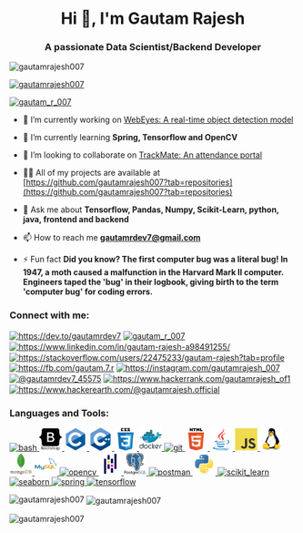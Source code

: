 <h1 align="center">Hi 👋, I'm Gautam Rajesh</h1>
<h3 align="center">A passionate Data Scientist/Backend Developer</h3>

<p align="left"> <img src="https://komarev.com/ghpvc/?username=gautamrajesh007&label=Profile%20views&color=0e75b6&style=flat" alt="gautamrajesh007" /> </p>

<p align="left"> <a href="https://github.com/ryo-ma/github-profile-trophy"><img src="https://github-profile-trophy.vercel.app/?username=gautamrajesh007" alt="gautamrajesh007" /></a> </p>

<p align="left"> <a href="https://twitter.com/gautam_r_007" target="blank"><img src="https://img.shields.io/twitter/follow/gautam_r_007?logo=twitter&style=for-the-badge" alt="gautam_r_007" /></a> </p>

- 🔭 I’m currently working on [WebEyes: A real-time object detection model](https://github.com/gautamrajesh007/WebEyes)

- 🌱 I’m currently learning **Spring, Tensorflow and OpenCV**

- 👯 I’m looking to collaborate on [TrackMate: An attendance portal](https://github.com/gautamrajesh007/TrackMate)

- 👨‍💻 All of my projects are available at [https://github.com/gautamrajesh007?tab=repositories](https://github.com/gautamrajesh007?tab=repositories)

- 💬 Ask me about **Tensorflow, Pandas, Numpy, Scikit-Learn, python, java, frontend and backend**

- 📫 How to reach me **gautamrdev7@gmail.com**

- ⚡ Fun fact **Did you know? The first computer bug was a literal bug! In 1947, a moth caused a malfunction in the Harvard Mark II computer. Engineers taped the 'bug' in their logbook, giving birth to the term 'computer bug' for coding errors.**

<h3 align="left">Connect with me:</h3>
<p align="left">
<a href="https://dev.to/https://dev.to/gautamrdev7" target="blank"><img align="center" src="https://raw.githubusercontent.com/rahuldkjain/github-profile-readme-generator/master/src/images/icons/Social/devto.svg" alt="https://dev.to/gautamrdev7" height="30" width="40" /></a>
<a href="https://twitter.com/gautam_r_007" target="blank"><img align="center" src="https://raw.githubusercontent.com/rahuldkjain/github-profile-readme-generator/master/src/images/icons/Social/twitter.svg" alt="gautam_r_007" height="30" width="40" /></a>
<a href="https://linkedin.com/in/https://www.linkedin.com/in/gautam-rajesh-a98491255/" target="blank"><img align="center" src="https://raw.githubusercontent.com/rahuldkjain/github-profile-readme-generator/master/src/images/icons/Social/linked-in-alt.svg" alt="https://www.linkedin.com/in/gautam-rajesh-a98491255/" height="30" width="40" /></a>
<a href="https://stackoverflow.com/users/https://stackoverflow.com/users/22475233/gautam-rajesh?tab=profile" target="blank"><img align="center" src="https://raw.githubusercontent.com/rahuldkjain/github-profile-readme-generator/master/src/images/icons/Social/stack-overflow.svg" alt="https://stackoverflow.com/users/22475233/gautam-rajesh?tab=profile" height="30" width="40" /></a>
<a href="https://fb.com/https://fb.com/gautam.7.r" target="blank"><img align="center" src="https://raw.githubusercontent.com/rahuldkjain/github-profile-readme-generator/master/src/images/icons/Social/facebook.svg" alt="https://fb.com/gautam.7.r" height="30" width="40" /></a>
<a href="https://instagram.com/https://instagram.com/gautamrajesh_007" target="blank"><img align="center" src="https://raw.githubusercontent.com/rahuldkjain/github-profile-readme-generator/master/src/images/icons/Social/instagram.svg" alt="https://instagram.com/gautamrajesh_007" height="30" width="40" /></a>
<a href="https://medium.com/@gautamrdev7_45575" target="blank"><img align="center" src="https://raw.githubusercontent.com/rahuldkjain/github-profile-readme-generator/master/src/images/icons/Social/medium.svg" alt="@gautamrdev7_45575" height="30" width="40" /></a>
<a href="https://www.hackerrank.com/https://www.hackerrank.com/gautamrajesh_of1" target="blank"><img align="center" src="https://raw.githubusercontent.com/rahuldkjain/github-profile-readme-generator/master/src/images/icons/Social/hackerrank.svg" alt="https://www.hackerrank.com/gautamrajesh_of1" height="30" width="40" /></a>
<a href="https://www.hackerearth.com/https://www.hackerearth.com/@gautamrajesh.official" target="blank"><img align="center" src="https://raw.githubusercontent.com/rahuldkjain/github-profile-readme-generator/master/src/images/icons/Social/hackerearth.svg" alt="https://www.hackerearth.com/@gautamrajesh.official" height="30" width="40" /></a>
</p>

<h3 align="left">Languages and Tools:</h3>
<p align="left"> <a href="https://www.gnu.org/software/bash/" target="_blank" rel="noreferrer"> <img src="https://www.vectorlogo.zone/logos/gnu_bash/gnu_bash-icon.svg" alt="bash" width="40" height="40"/> </a> <a href="https://getbootstrap.com" target="_blank" rel="noreferrer"> <img src="https://raw.githubusercontent.com/devicons/devicon/master/icons/bootstrap/bootstrap-plain-wordmark.svg" alt="bootstrap" width="40" height="40"/> </a> <a href="https://www.cprogramming.com/" target="_blank" rel="noreferrer"> <img src="https://raw.githubusercontent.com/devicons/devicon/master/icons/c/c-original.svg" alt="c" width="40" height="40"/> </a> <a href="https://www.w3schools.com/cpp/" target="_blank" rel="noreferrer"> <img src="https://raw.githubusercontent.com/devicons/devicon/master/icons/cplusplus/cplusplus-original.svg" alt="cplusplus" width="40" height="40"/> </a> <a href="https://www.w3schools.com/css/" target="_blank" rel="noreferrer"> <img src="https://raw.githubusercontent.com/devicons/devicon/master/icons/css3/css3-original-wordmark.svg" alt="css3" width="40" height="40"/> </a> <a href="https://www.docker.com/" target="_blank" rel="noreferrer"> <img src="https://raw.githubusercontent.com/devicons/devicon/master/icons/docker/docker-original-wordmark.svg" alt="docker" width="40" height="40"/> </a> <a href="https://git-scm.com/" target="_blank" rel="noreferrer"> <img src="https://www.vectorlogo.zone/logos/git-scm/git-scm-icon.svg" alt="git" width="40" height="40"/> </a> <a href="https://www.w3.org/html/" target="_blank" rel="noreferrer"> <img src="https://raw.githubusercontent.com/devicons/devicon/master/icons/html5/html5-original-wordmark.svg" alt="html5" width="40" height="40"/> </a> <a href="https://www.java.com" target="_blank" rel="noreferrer"> <img src="https://raw.githubusercontent.com/devicons/devicon/master/icons/java/java-original.svg" alt="java" width="40" height="40"/> </a> <a href="https://developer.mozilla.org/en-US/docs/Web/JavaScript" target="_blank" rel="noreferrer"> <img src="https://raw.githubusercontent.com/devicons/devicon/master/icons/javascript/javascript-original.svg" alt="javascript" width="40" height="40"/> </a> <a href="https://www.linux.org/" target="_blank" rel="noreferrer"> <img src="https://raw.githubusercontent.com/devicons/devicon/master/icons/linux/linux-original.svg" alt="linux" width="40" height="40"/> </a> <a href="https://www.mongodb.com/" target="_blank" rel="noreferrer"> <img src="https://raw.githubusercontent.com/devicons/devicon/master/icons/mongodb/mongodb-original-wordmark.svg" alt="mongodb" width="40" height="40"/> </a> <a href="https://www.mysql.com/" target="_blank" rel="noreferrer"> <img src="https://raw.githubusercontent.com/devicons/devicon/master/icons/mysql/mysql-original-wordmark.svg" alt="mysql" width="40" height="40"/> </a> <a href="https://opencv.org/" target="_blank" rel="noreferrer"> <img src="https://www.vectorlogo.zone/logos/opencv/opencv-icon.svg" alt="opencv" width="40" height="40"/> </a> <a href="https://pandas.pydata.org/" target="_blank" rel="noreferrer"> <img src="https://raw.githubusercontent.com/devicons/devicon/2ae2a900d2f041da66e950e4d48052658d850630/icons/pandas/pandas-original.svg" alt="pandas" width="40" height="40"/> </a> <a href="https://www.postgresql.org" target="_blank" rel="noreferrer"> <img src="https://raw.githubusercontent.com/devicons/devicon/master/icons/postgresql/postgresql-original-wordmark.svg" alt="postgresql" width="40" height="40"/> </a> <a href="https://postman.com" target="_blank" rel="noreferrer"> <img src="https://www.vectorlogo.zone/logos/getpostman/getpostman-icon.svg" alt="postman" width="40" height="40"/> </a> <a href="https://www.python.org" target="_blank" rel="noreferrer"> <img src="https://raw.githubusercontent.com/devicons/devicon/master/icons/python/python-original.svg" alt="python" width="40" height="40"/> </a> <a href="https://scikit-learn.org/" target="_blank" rel="noreferrer"> <img src="https://upload.wikimedia.org/wikipedia/commons/0/05/Scikit_learn_logo_small.svg" alt="scikit_learn" width="40" height="40"/> </a> <a href="https://seaborn.pydata.org/" target="_blank" rel="noreferrer"> <img src="https://seaborn.pydata.org/_images/logo-mark-lightbg.svg" alt="seaborn" width="40" height="40"/> </a> <a href="https://spring.io/" target="_blank" rel="noreferrer"> <img src="https://www.vectorlogo.zone/logos/springio/springio-icon.svg" alt="spring" width="40" height="40"/> </a> <a href="https://www.tensorflow.org" target="_blank" rel="noreferrer"> <img src="https://www.vectorlogo.zone/logos/tensorflow/tensorflow-icon.svg" alt="tensorflow" width="40" height="40"/> </a> </p>

<p><img align="left" src="https://github-readme-stats.vercel.app/api/top-langs?username=gautamrajesh007&show_icons=true&locale=en&layout=compact" alt="gautamrajesh007" /></p>

<p>&nbsp;<img align="center" src="https://github-readme-stats.vercel.app/api?username=gautamrajesh007&show_icons=true&locale=en" alt="gautamrajesh007" /></p>

<p><img align="center" src="https://github-readme-streak-stats.herokuapp.com/?user=gautamrajesh007&" alt="gautamrajesh007" /></p>
